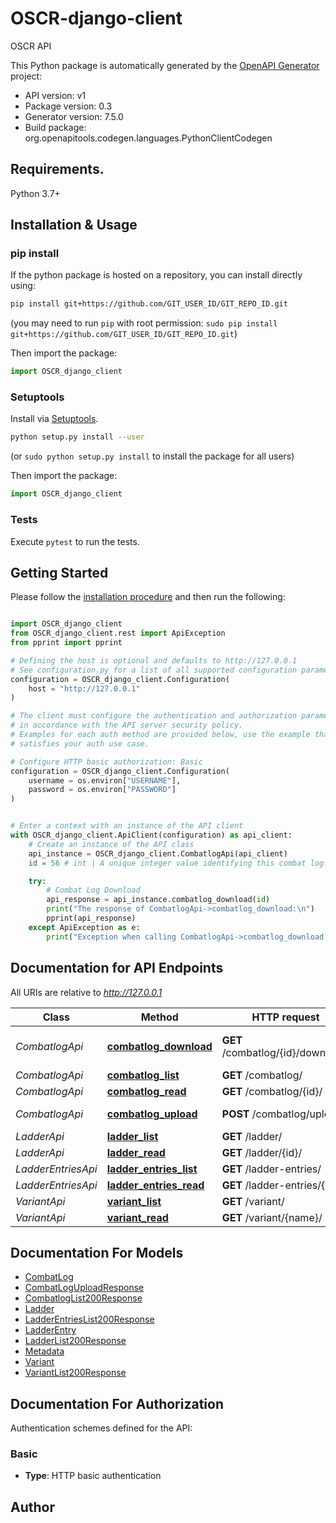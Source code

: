 # OSCR-django-client
OSCR API

This Python package is automatically generated by the [OpenAPI Generator](https://openapi-generator.tech) project:

- API version: v1
- Package version: 0.3
- Generator version: 7.5.0
- Build package: org.openapitools.codegen.languages.PythonClientCodegen

## Requirements.

Python 3.7+

## Installation & Usage
### pip install

If the python package is hosted on a repository, you can install directly using:

```sh
pip install git+https://github.com/GIT_USER_ID/GIT_REPO_ID.git
```
(you may need to run `pip` with root permission: `sudo pip install git+https://github.com/GIT_USER_ID/GIT_REPO_ID.git`)

Then import the package:
```python
import OSCR_django_client
```

### Setuptools

Install via [Setuptools](http://pypi.python.org/pypi/setuptools).

```sh
python setup.py install --user
```
(or `sudo python setup.py install` to install the package for all users)

Then import the package:
```python
import OSCR_django_client
```

### Tests

Execute `pytest` to run the tests.

## Getting Started

Please follow the [installation procedure](#installation--usage) and then run the following:

```python

import OSCR_django_client
from OSCR_django_client.rest import ApiException
from pprint import pprint

# Defining the host is optional and defaults to http://127.0.0.1
# See configuration.py for a list of all supported configuration parameters.
configuration = OSCR_django_client.Configuration(
    host = "http://127.0.0.1"
)

# The client must configure the authentication and authorization parameters
# in accordance with the API server security policy.
# Examples for each auth method are provided below, use the example that
# satisfies your auth use case.

# Configure HTTP basic authorization: Basic
configuration = OSCR_django_client.Configuration(
    username = os.environ["USERNAME"],
    password = os.environ["PASSWORD"]
)


# Enter a context with an instance of the API client
with OSCR_django_client.ApiClient(configuration) as api_client:
    # Create an instance of the API class
    api_instance = OSCR_django_client.CombatlogApi(api_client)
    id = 56 # int | A unique integer value identifying this combat log.

    try:
        # Combat Log Download
        api_response = api_instance.combatlog_download(id)
        print("The response of CombatlogApi->combatlog_download:\n")
        pprint(api_response)
    except ApiException as e:
        print("Exception when calling CombatlogApi->combatlog_download: %s\n" % e)

```

## Documentation for API Endpoints

All URIs are relative to *http://127.0.0.1*

Class | Method | HTTP request | Description
------------ | ------------- | ------------- | -------------
*CombatlogApi* | [**combatlog_download**](docs/CombatlogApi.md#combatlog_download) | **GET** /combatlog/{id}/download/ | Combat Log Download
*CombatlogApi* | [**combatlog_list**](docs/CombatlogApi.md#combatlog_list) | **GET** /combatlog/ | 
*CombatlogApi* | [**combatlog_read**](docs/CombatlogApi.md#combatlog_read) | **GET** /combatlog/{id}/ | 
*CombatlogApi* | [**combatlog_upload**](docs/CombatlogApi.md#combatlog_upload) | **POST** /combatlog/upload/ | Combat Log Upload
*LadderApi* | [**ladder_list**](docs/LadderApi.md#ladder_list) | **GET** /ladder/ | 
*LadderApi* | [**ladder_read**](docs/LadderApi.md#ladder_read) | **GET** /ladder/{id}/ | 
*LadderEntriesApi* | [**ladder_entries_list**](docs/LadderEntriesApi.md#ladder_entries_list) | **GET** /ladder-entries/ | 
*LadderEntriesApi* | [**ladder_entries_read**](docs/LadderEntriesApi.md#ladder_entries_read) | **GET** /ladder-entries/{id}/ | 
*VariantApi* | [**variant_list**](docs/VariantApi.md#variant_list) | **GET** /variant/ | 
*VariantApi* | [**variant_read**](docs/VariantApi.md#variant_read) | **GET** /variant/{name}/ | 


## Documentation For Models

 - [CombatLog](docs/CombatLog.md)
 - [CombatLogUploadResponse](docs/CombatLogUploadResponse.md)
 - [CombatlogList200Response](docs/CombatlogList200Response.md)
 - [Ladder](docs/Ladder.md)
 - [LadderEntriesList200Response](docs/LadderEntriesList200Response.md)
 - [LadderEntry](docs/LadderEntry.md)
 - [LadderList200Response](docs/LadderList200Response.md)
 - [Metadata](docs/Metadata.md)
 - [Variant](docs/Variant.md)
 - [VariantList200Response](docs/VariantList200Response.md)


<a id="documentation-for-authorization"></a>
## Documentation For Authorization


Authentication schemes defined for the API:
<a id="Basic"></a>
### Basic

- **Type**: HTTP basic authentication


## Author




